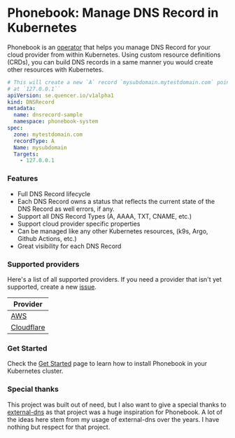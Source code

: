 # Phonebook: Manage DNS Record in Kubernetes

Phonebook is an [operator](https://kubernetes.io/docs/concepts/extend-kubernetes/operator/) that helps you manage DNS Record for your cloud provider from within Kubernetes. Using custom resource definitions (CRDs), you can build DNS records in a same manner you would create other resources with Kubernetes.

```yaml
# This will create a new `A` record `mysubdomain.mytestdomain.com` pointing
# at `127.0.0.1``
apiVersion: se.quencer.io/v1alpha1
kind: DNSRecord
metadata:
  name: dnsrecord-sample
  namespace: phonebook-system
spec:
  zone: mytestdomain.com
  recordType: A
  Name: mysubdomain
  Targets:
    - 127.0.0.1
```

### Features

- Full DNS Record lifecycle
- Each DNS Record owns a status that reflects the current state of the DNS Record as well errors, if any.
- Support all DNS Record Types (A, AAAA, TXT, CNAME, etc.)
- Support cloud provider specific properties 
- Can be managed like any other Kubernetes resources, (k9s, Argo, Github Actions, etc.)
- Great visibility for each DNS Record

### Supported providers

Here's a list of all supported providers. If you need a provider that isn't yet supported, create a new [issue](https://github.com/pier-oliviert/phonebook/issues/new).

|Provider|
|--|
|[AWS](./docs/providers/aws.md)|
|[Cloudflare](./docs/providers/cloudflare.md)|

### Get Started

Check the [Get Started](./GET_STARTED.md) page to learn how to install Phonebook in your Kubernetes cluster.

### Special thanks

This project was built out of need, but I also want to give a special thanks to [external-dns](https://github.com/kubernetes-sigs/external-dns) as that project was a huge inspiration for Phonebook. A lot of the ideas here stem from my usage of external-dns over the years. I have nothing but respect for that project.
